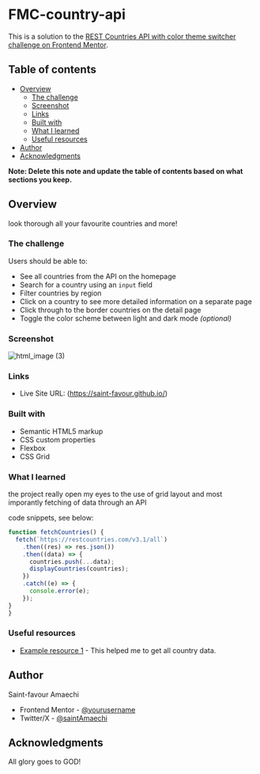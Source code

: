 # FMC-country-api

This is a solution to the [REST Countries API with color theme switcher challenge on Frontend Mentor](https://www.frontendmentor.io/challenges/rest-countries-api-with-color-theme-switcher-5cacc469fec04111f7b848ca).

## Table of contents

- [Overview](#overview)
  - [The challenge](#the-challenge)
  - [Screenshot](#screenshot)
  - [Links](#links)
  - [Built with](#built-with)
  - [What I learned](#what-i-learned)
  - [Useful resources](#useful-resources)
- [Author](#author)
- [Acknowledgments](#acknowledgments)

**Note: Delete this note and update the table of contents based on what sections you keep.**

## Overview

look thorough all your favourite countries and more!

### The challenge

Users should be able to:

- See all countries from the API on the homepage
- Search for a country using an `input` field
- Filter countries by region
- Click on a country to see more detailed information on a separate page
- Click through to the border countries on the detail page
- Toggle the color scheme between light and dark mode *(optional)*

### Screenshot

![html_image (3)](https://github.com/user-attachments/assets/cef1c9dd-a54a-45c9-b162-99cf2fceff03)


### Links

- Live Site URL: (https://saint-favour.github.io/)

### Built with
- Semantic HTML5 markup
- CSS custom properties
- Flexbox
- CSS Grid


### What I learned
the project really open my eyes to the use of grid layout and most imporantly fetching of data through an API

code snippets, see below:

```js
function fetchCountries() {
  fetch(`https://restcountries.com/v3.1/all`)
    .then((res) => res.json())
    .then((data) => {
      countries.push(...data);
      displayCountries(countries);
    })
    .catch((e) => {
      console.error(e);
    });
}
}
```

### Useful resources

- [Example resource 1](https://restcountries.com/v3.1/all)  - This helped me to get all country data.

## Author
 Saint-favour Amaechi
 
- Frontend Mentor - [@yourusername](https://www.frontendmentor.io/profile/yourusername)
- Twitter/X - [@saintAmaechi](https://x.com/SaintAmaechi) 

## Acknowledgments

All glory goes to GOD!
